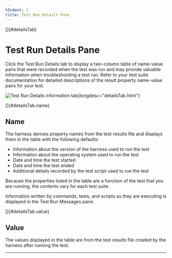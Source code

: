 ```yaml
---
hIndent: 2
title: Test Run Details Pane
---
```


[]{#detailsTab}

# Test Run Details Pane

Click the Test Run Details tab to display a two-column table of name-value pairs that were recorded
when the test was run and may provide valuable information when troubleshooting a test run. Refer to
your test suite documentation for detailed descriptions of the result property name-value pairs for
your test.

![Test Run Details information
tab](../../images/JT4testRunDetailsTab.gif){longdesc="detailsTab.html"}

[]{#detailsTab.name}

## Name

The harness derives property names from the test results file and displays them in the table with
the following defaults:

-   Information about the version of the harness used to run the test
-   Information about the operating system used to run the test
-   Date and time the test started
-   Date and time the test ended
-   Additional details recorded by the test script used to run the test

Because the properties listed in the table are a function of the test that you are running, the
contents vary for each test suite.

Information written by commands, tests, and scripts as they are executing is displayed in the Test
Run Messages pane.

[]{#detailsTab.value}

## Value

The values displayed in the table are from the test results file created by the harness after
running the test.

----------------------------------------------------------------------------------------------------


